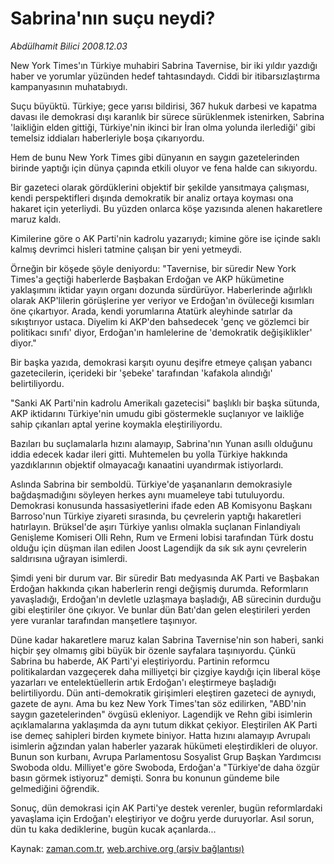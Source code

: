 # Sabrina'nın suçu neydi?

*Abdülhamit Bilici 2008.12.03*

<tr><td class="metin" colspan="2" style="padding-top: 20px; padding-left: 5px; padding-right: 10px;">New York Times'ın Türkiye muhabiri Sabrina Tavernise, bir iki yıldır yazdığı haber ve yorumlar yüzünden hedef tahtasındaydı. Ciddi bir itibarsızlaştırma kampanyasının muhatabıydı.</td></tr><tr><td class="metin" colspan="2" style="padding-top: 20px; padding-left: 5px; padding-right: 10px;"><p> Suçu büyüktü. Türkiye; gece yarısı bildirisi, 367 hukuk darbesi ve kapatma davası ile demokrasi dışı karanlık bir sürece sürüklenmek istenirken, Sabrina 'laikliğin elden gittiği, Türkiye'nin ikinci bir İran olma yolunda ilerlediği' gibi temelsiz iddiaları haberleriyle boşa çıkarıyordu. 
<p> Hem de bunu New York Times gibi dünyanın en saygın gazetelerinden birinde yaptığı için dünya çapında etkili oluyor ve fena halde can sıkıyordu.
<p> Bir gazeteci olarak gördüklerini objektif bir şekilde yansıtmaya çalışması, kendi perspektifleri dışında demokratik bir analiz ortaya koyması ona hakaret için yeterliydi. Bu yüzden onlarca köşe yazısında alenen hakaretlere maruz kaldı. 
<p> Kimilerine göre o AK Parti'nin kadrolu yazarıydı; kimine göre ise içinde saklı kalmış devrimci hisleri tatmine çalışan bir yeni yetmeydi. 
<p> Örneğin bir köşede şöyle deniyordu: "Tavernise, bir süredir New York Times'a geçtiği haberlerde Başbakan Erdoğan ve AKP hükümetine yaklaşımını iktidar yayın organı dozunda sürdürüyor. Haberlerinde ağırlıklı olarak AKP'lilerin görüşlerine yer veriyor ve Erdoğan'ın övüleceği kısımları öne çıkartıyor. Arada, kendi yorumlarına Atatürk aleyhinde satırlar da sıkıştırıyor ustaca. Diyelim ki AKP'den bahsedecek 'genç ve gözlemci bir politikacı sınıfı' diyor, Erdoğan'ın hamlelerine de 'demokratik değişiklikler' diyor." 
<p> Bir başka yazıda, demokrasi karşıtı oyunu deşifre etmeye çalışan yabancı gazetecilerin, içerideki bir 'şebeke' tarafından 'kafakola alındığı' belirtiliyordu. 
<p> "Sanki AK Parti'nin kadrolu Amerikalı gazetecisi" başlıklı bir başka sütunda, AKP iktidarını Türkiye'nin umudu gibi göstermekle suçlanıyor ve laikliğe sahip çıkanları aptal yerine koymakla eleştiriliyordu. 
<p> Bazıları bu suçlamalarla hızını alamayıp, Sabrina'nın Yunan asıllı olduğunu iddia edecek kadar ileri gitti. Muhtemelen bu yolla Türkiye hakkında yazdıklarının objektif olmayacağı kanaatini uyandırmak istiyorlardı.
<p> Aslında Sabrina bir semboldü. Türkiye'de yaşananların demokrasiyle bağdaşmadığını söyleyen herkes aynı muameleye tabi tutuluyordu. Demokrasi konusunda hassasiyetlerini ifade eden AB Komisyonu Başkanı Barroso'nun Türkiye ziyareti sırasında, bu çevrelerin yaptığı hakaretleri hatırlayın. Brüksel'de aşırı Türkiye yanlısı olmakla suçlanan Finlandiyalı Genişleme Komiseri Olli Rehn, Rum ve Ermeni lobisi tarafından Türk dostu olduğu için düşman ilan edilen Joost Lagendijk da sık sık aynı çevrelerin saldırısına uğrayan isimlerdi. 
<p> Şimdi yeni bir durum var. Bir süredir Batı medyasında AK Parti ve Başbakan Erdoğan hakkında çıkan haberlerin rengi değişmiş durumda. Reformların yavaşladığı, Erdoğan'ın devletle uzlaşmaya başladığı, AB sürecinin durduğu gibi eleştiriler öne çıkıyor. Ve bunlar dün Batı'dan gelen eleştirileri yerden yere vuranlar tarafından manşetlere taşınıyor.
<p> Düne kadar hakaretlere maruz kalan Sabrina Tavernise'nin son haberi, sanki hiçbir şey olmamış gibi büyük bir özenle sayfalara taşınıyordu. Çünkü Sabrina bu haberde, AK Parti'yi eleştiriyordu. Partinin reformcu politikalardan vazgeçerek daha milliyetçi bir çizgiye kaydığı için liberal köşe yazarları ve entelektüellerin artık Erdoğan'ı eleştirmeye başladığı belirtiliyordu. Dün anti-demokratik girişimleri eleştiren gazeteci de aynıydı, gazete de aynı. Ama bu kez New York Times'tan söz edilirken, "ABD'nin saygın gazetelerinden" övgüsü ekleniyor. Lagendijk ve Rehn gibi isimlerin açıklamalarına yaklaşımda da aynı tutum dikkat çekiyor. Eleştirilen AK Parti ise demeç sahipleri birden kıymete biniyor. Hatta hızını alamayıp Avrupalı isimlerin ağzından yalan haberler yazarak hükümeti eleştirdikleri de oluyor. Bunun son kurbanı, Avrupa Parlamentosu Sosyalist Grup Başkan Yardımcısı Swoboda oldu. Milliyet'e göre Swoboda, Erdoğan'a "Türkiye'de daha özgür basın görmek istiyoruz" demişti. Sonra bu konunun gündeme bile gelmediğini öğrendik.
<p> Sonuç, dün demokrasi için AK Parti'ye destek verenler, bugün reformlardaki yavaşlama için Erdoğan'ı eleştiriyor ve doğru yerde duruyorlar. Asıl sorun, dün tu kaka dediklerine, bugün kucak açanlarda...<br/></p></p></p></p></p></p></p></p></p></p></p></p></td></tr>

Kaynak: [zaman.com.tr](http://zaman.com.tr/yazar.do?yazino=766664), [web.archive.org (arşiv bağlantısı)](http://web.archive.org/web/20081220134208/http://zaman.com.tr:80/yazar.do?yazino=766664)
